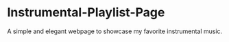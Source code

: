 # Instrumental-Playlist-Page
A simple and elegant webpage to showcase my favorite instrumental music.
